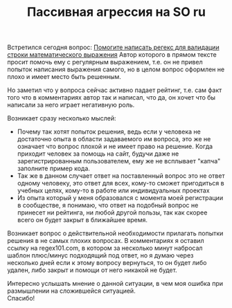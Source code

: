 ﻿---
title: "Пассивная агрессия на SO ru"
se.owner.user_id: 341547
se.owner.display_name: "unsetName"
se.owner.link: "https://ru.meta.stackoverflow.com/users/341547/unsetname"
se.link: "https://ru.meta.stackoverflow.com/questions/11656/%d0%9f%d0%b0%d1%81%d1%81%d0%b8%d0%b2%d0%bd%d0%b0%d1%8f-%d0%b0%d0%b3%d1%80%d0%b5%d1%81%d1%81%d0%b8%d1%8f-%d0%bd%d0%b0-so-ru"
se.question_id: 11656
se.post_type: question
---
<p>Встретился сегодня вопрос:
<a href="https://ru.stackoverflow.com/q/1316864/3415476">Помогите написать регекс для валидации строки математического выражения</a>
Автор которого в прямом тексте просит помочь ему с регулярным выражением, т.е. он не привел попыток написания выражения самого, но в целом вопрос оформлен не плохо и имеет место быть решенным.</p>
<p>Но заметил что у вопроса сейчас активно падает рейтинг, т.е. сам факт того что в комментариях автор так и написал, что да, он хочет что бы написали за него играет негативную роль.</p>
<p>Возникает сразу несколько мыслей:</p>
<ul>
<li>Почему так хотят попыток решения, ведь если у человека не достаточно опыта в области задаваемого им вопроса, это же не означает что вопрос плохой и не имеет право на решение. Когда приходит человек за помощь на сайт, будучи даже не зарегистрированным пользователем, ему же не всплывает &quot;капча&quot; заполните пример кода.</li>
<li>Так же в данном случает ответ на поставленный вопрос это не ответ одному человеку, это ответ для всех, кому-то сможет пригодиться в учебных целях, кому-то в работе или индивидуальных проектах</li>
<li>Из опыта который у меня образовался с момента моей регистрации в сообществе, я понимаю, что ответ на подобный вопрос не принесет ни рейтинга, ни любой другой пользы, так как скорее всего он будет закрыт в ближайшее время.</li>
</ul>
<p>Возникает вопрос о действительной необходимости прилагать попытки решения в не самых плохих вопросах. В комментариях я оставил ссылку на regex101.com, в котором за несколько минут набросал шаблон плюс/минус подходящий под ответ, но я думаю через несколько дней если к этому вопросу вернуться, то он будет либо удален, либо закрыт и помощи от него никакой не будет.</p>
<p>Интересно услышать мнение о данной ситуации, в чем моя ошибка при размышлении на сложившейся ситуацией.<br />
Спасибо!</p>
